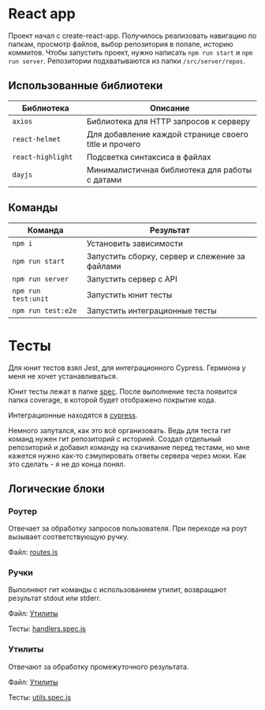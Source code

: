 # React app

Проект начал с create-react-app. Получилось реализовать навигацию по папкам, просмотр файлов, выбор репозитория в попапе, историю коммитов. Чтобы запустить проект, нужно написать `npm run start` и `npm run server`. Репозитории подхватываются из папки `/src/server/repos`.

## Использованные библиотеки

<table>
  <thead>
    <tr>
      <th>Библиотека</th>
      <th>Описание</th>
    </tr>
  </thead>
  <tbody>
    <tr>
      <td width="30%"><code>axios</code></td>
      <td>Библиотека для HTTP запросов к серверу</td>
    </tr>
    <tr>
      <td><code>react-helmet</code></td>
      <td>Для добавление каждой странице своего title и прочего</td>
    </tr>
    <tr>
      <td><code>react-highlight</code></td>
      <td>Подсветка синтаксиса в файлах</td>
    </tr>
    <tr>
      <td><code>dayjs</code></td>
      <td>Минималистичная библиотека для работы с датами</td>
    </tr>
  </tbody>
</table>

## Команды

<table>
  <thead>
    <tr>
      <th>Команда</th>
      <th>Результат</th>
    </tr>
  </thead>
  <tbody>
    <tr>
      <td width="30%"><code>npm i</code></td>
      <td>Установить зависимости</td>
    </tr>
    <tr>
      <td><code>npm run start</code></td>
      <td>Запустить сборку, сервер и слежение за файлами</td>
    </tr>
    <tr>
      <td><code>npm run server</code></td>
      <td>Запустить сервер с API</td>
    </tr>
     <tr>
      <td><code>npm run test:unit</code></td>
      <td>Запустить юнит тесты</td>
    </tr>
    <tr>
      <td><code>npm run test:e2e</code></td>
      <td>Запустить интеграционные тесты</td>
    </tr>
  </tbody>
</table>

# Тесты

Для юнит тестов взял Jest, для интеграционного Cypress. Гермиона у меня не хочет устанавливаться.

Юнит тесты лежат в папке [spec](https://github.com/webistomin/shri-homeworks/tree/master/07-React/git-app/src/server/src/tests/specs). После выполнение теста появится папка coverage, в которой будет отображено покрытие кода.

Интеграционные находятся в [cypress](https://github.com/webistomin/shri-homeworks/tree/master/07-React/git-app/cypress/integration/git-api). 

Немного запутался, как это всё организовать. Ведь для теста гит команд нужен гит репозиторий с историей. Создал отдельный репозиторий и добавил команду на скачивание перед тестами, но мне кажется нужно как-то сэмулировать ответы сервера через моки. Как это сделать - я не до конца понял.

## Логические блоки

### Роутер

  Отвечает за обработку запросов пользователя. При переходе на роут вызывает соответствующую ручку.
  
  Файл: [routes.js](https://github.com/webistomin/shri-homeworks/blob/master/07-React/git-app/src/server/src/routes.js)
  
### Ручки

  Выполняют гит команды с использованием утилит, возвращают результат stdout или stderr. 
  
  Файл: [Утилиты](https://github.com/webistomin/shri-homeworks/tree/master/07-React/git-app/src/server/src/handlers)
  
  Тесты: [handlers.spec.js](https://github.com/webistomin/shri-homeworks/blob/master/07-React/git-app/src/server/src/tests/specs/handlers.spec.js)
  
### Утилиты

  Отвечают за обработку промежуточного результата.
  
  Файл: [Утилиты](https://github.com/webistomin/shri-homeworks/tree/master/07-React/git-app/src/server/src/utils)
  
  Тесты: [utils.spec.js](https://github.com/webistomin/shri-homeworks/blob/master/07-React/git-app/src/server/src/tests/specs/utils.spec.js)
  


